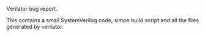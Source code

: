 Verilator bug report.

This contains a small SystemVerilog code, simpe build script and all the files generated by verilator.
